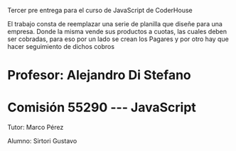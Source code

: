 Tercer pre entrega para el curso de JavaScript de CoderHouse

El trabajo consta de reemplazar una serie de planilla que diseñe para una empresa. Donde la misma vende sus productos a cuotas, las cuales deben ser cobradas, para eso por un lado se crean los Pagares y por otro hay que hacer seguimiento de dichos cobros

# Profesor: Alejandro Di Stefano
# Comisión 55290 --- JavaScript

Tutor: Marco Pérez

Alumno: Sirtori Gustavo